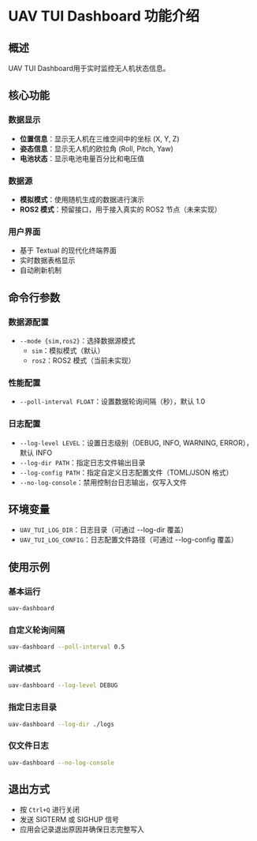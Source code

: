 # UAV TUI Dashboard 功能介绍

## 概述

UAV TUI Dashboard用于实时监控无人机状态信息。

## 核心功能

### 数据显示
- **位置信息**：显示无人机在三维空间中的坐标 (X, Y, Z)
- **姿态信息**：显示无人机的欧拉角 (Roll, Pitch, Yaw)
- **电池状态**：显示电池电量百分比和电压值

### 数据源
- **模拟模式**：使用随机生成的数据进行演示
- **ROS2 模式**：预留接口，用于接入真实的 ROS2 节点（未来实现）

### 用户界面
- 基于 Textual 的现代化终端界面
- 实时数据表格显示
- 自动刷新机制

## 命令行参数

### 数据源配置
- `--mode {sim,ros2}`：选择数据源模式
  - `sim`：模拟模式（默认）
  - `ros2`：ROS2 模式（当前未实现）

### 性能配置
- `--poll-interval FLOAT`：设置数据轮询间隔（秒），默认 1.0

### 日志配置
- `--log-level LEVEL`：设置日志级别（DEBUG, INFO, WARNING, ERROR），默认 INFO
- `--log-dir PATH`：指定日志文件输出目录
- `--log-config PATH`：指定自定义日志配置文件（TOML/JSON 格式）
- `--no-log-console`：禁用控制台日志输出，仅写入文件

## 环境变量

- `UAV_TUI_LOG_DIR`：日志目录（可通过 --log-dir 覆盖）
- `UAV_TUI_LOG_CONFIG`：日志配置文件路径（可通过 --log-config 覆盖）

## 使用示例

### 基本运行
```bash
uav-dashboard
```

### 自定义轮询间隔
```bash
uav-dashboard --poll-interval 0.5
```

### 调试模式
```bash
uav-dashboard --log-level DEBUG
```

### 指定日志目录
```bash
uav-dashboard --log-dir ./logs
```

### 仅文件日志
```bash
uav-dashboard --no-log-console
```

## 退出方式

- 按 `Ctrl+Q` 进行关闭
- 发送 SIGTERM 或 SIGHUP 信号
- 应用会记录退出原因并确保日志完整写入
